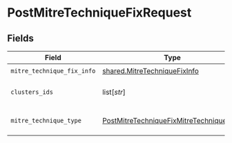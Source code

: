 # PostMitreTechniqueFixRequest


## Fields

| Field                                                                                                         | Type                                                                                                          | Required                                                                                                      | Description                                                                                                   |
| ------------------------------------------------------------------------------------------------------------- | ------------------------------------------------------------------------------------------------------------- | ------------------------------------------------------------------------------------------------------------- | ------------------------------------------------------------------------------------------------------------- |
| `mitre_technique_fix_info`                                                                                    | [shared.MitreTechniqueFixInfo](../../models/shared/mitretechniquefixinfo.md)                                  | :heavy_check_mark:                                                                                            | N/A                                                                                                           |
| `clusters_ids`                                                                                                | list[*str*]                                                                                                   | :heavy_minus_sign:                                                                                            | the clusters ids to filter by                                                                                 |
| `mitre_technique_type`                                                                                        | [PostMitreTechniqueFixMitreTechniqueType](../../models/operations/postmitretechniquefixmitretechniquetype.md) | :heavy_check_mark:                                                                                            | MITRE technique type                                                                                          |